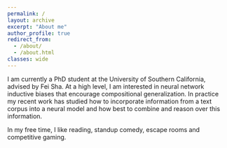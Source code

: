 ```yaml
---
permalink: /
layout: archive
excerpt: "About me"
author_profile: true
redirect_from: 
  - /about/
  - /about.html
classes: wide
---
```

I am currently a PhD student at the University of Southern California, advised by Fei Sha. At a high level, I am interested in neural network inductive biases that encourage compositional generalization. In practice my recent work has studied how to incorporate information from a text corpus into a neural model and how best to combine and reason over this information.

In my free time, I like reading, standup comedy, escape rooms and competitive gaming. 